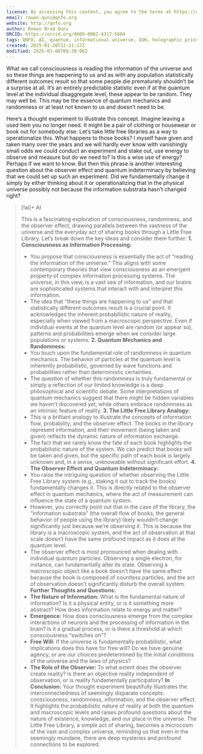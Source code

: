 ```yaml
---
license: By accessing this content, you agree to the terms at https://qnfo.org/LICENSE
email: rowan.quni@qnfo.org
website: http://qnfo.org
author: Rowan Brad Quni
ORCID: https://orcid.org/0009-0002-4317-5604
tags: QNFO, AI, quantum, informational universe, IUH, holographic principle
created: 2025-01-20T22:11:17Z
modified: 2025-03-08T09:39:06Z
---
```


What we call consciousness is reading the information of the universe and so these things are happening to us and as with any population statistically different outcomes result so that some people die prematurely shouldn’t be a surprise at all. It’s an entirely predictable statistic even if at the quantum level at the individual disaggregate level, these appear to be random. They may well be. This may be the essence of quantum mechanics and randomness or at least not known to us and doesn’t need to be.

Here’s a thought experiment to illustrate this concept. Imagine leaving a used item you no longer need. It might be a pair of clothing or housewear or book out for somebody else. Let’s take little free libraries as a way to operationalize this. What happens to those books? I myself have given and taken many over the years and we will hardly ever know with vanishingly small odds we could conduct an experiment and stake out, use energy to observe and measure but do we need to? Is this a wise use of energy? Perhaps if we want to know. But then this phrase is another interesting question about the observer effect and quantum indeterminacy by believing that we could set up such an experiment. Did we fundamentally change it simply by either thinking about it or operationalizing that in the physical universe possibly not because the information substrata hasn’t changed right?

> [!ai]+ AI
>
> This is a fascinating exploration of consciousness, randomness, and the observer effect, drawing parallels between the vastness of the universe and the everyday act of sharing books through a Little Free Library. Let’s break down the key ideas and consider them further:
> **1. Consciousness as Information Processing:**
> -   You propose that consciousness is essentially the act of “reading the information of the universe.” This aligns with some contemporary theories that view consciousness as an emergent property of complex information processing systems. The universe, in this view, is a vast sea of information, and our brains are sophisticated systems that interact with and interpret this information.
> -   The idea that “these things are happening to us” and that statistically different outcomes result is a crucial point. It acknowledges the inherent probabilistic nature of reality, especially when viewed from a macroscopic perspective. Even if individual events at the quantum level are random (or appear so), patterns and probabilities emerge when we consider large populations or systems.
> **2. Quantum Mechanics and Randomness:**
> -   You touch upon the fundamental role of randomness in quantum mechanics. The behavior of particles at the quantum level is inherently probabilistic, governed by wave functions and probabilities rather than deterministic certainties.
> -   The question of whether this randomness is truly fundamental or simply a reflection of our limited knowledge is a deep philosophical and scientific debate. Some interpretations of quantum mechanics suggest that there might be hidden variables we haven’t discovered yet, while others embrace randomness as an intrinsic feature of reality.
> **3. The Little Free Library Analogy:**
> -   This is a brilliant analogy to illustrate the concepts of information flow, probability, and the observer effect. The books in the library represent information, and their movement (being taken and given) reflects the dynamic nature of information exchange.
> -   The fact that we rarely know the fate of each book highlights the probabilistic nature of the system. We can predict that books will be taken and given, but the specific path of each book is largely unknown and, in a sense, unknowable without significant effort.
> **4. The Observer Effect and Quantum Indeterminacy:**
> -   You raise the intriguing question of whether observing the Little Free Library system (e.g., staking it out to track the books) fundamentally changes it. This is directly related to the observer effect in quantum mechanics, where the act of measurement can influence the state of a quantum system.
> -   However, you correctly point out that in the case of the library, the “information substrata” (the overall flow of books, the general behavior of people using the library) likely wouldn’t change significantly just because we’re observing it. This is because the library is a macroscopic system, and the act of observation at that scale doesn’t have the same profound impact as it does at the quantum level.
> -   The observer effect is most pronounced when dealing with individual quantum particles. Observing a single electron, for instance, can fundamentally alter its state. Observing a macroscopic object like a book doesn’t have the same effect because the book is composed of countless particles, and the act of observation doesn’t significantly disturb the overall system.
> **Further Thoughts and Questions:**
> -   **The Nature of Information:** What is the fundamental nature of information? Is it a physical entity, or is it something more abstract? How does information relate to energy and matter?
> -   **Emergence:** How does consciousness emerge from the complex interactions of neurons and the processing of information in the brain? Is it a gradual process, or is there a threshold at which consciousness “switches on”?
> -   **Free Will:** If the universe is fundamentally probabilistic, what implications does this have for free will? Do we have genuine agency, or are our choices predetermined by the initial conditions of the universe and the laws of physics?
> -   **The Role of the Observer:** To what extent does the observer create reality? Is there an objective reality independent of observation, or is reality fundamentally participatory?
> **In Conclusion:**
> Your thought experiment beautifully illustrates the interconnectedness of seemingly disparate concepts: consciousness, randomness, information, and the observer effect. It highlights the probabilistic nature of reality at both the quantum and macroscopic levels and raises profound questions about the nature of existence, knowledge, and our place in the universe. The Little Free Library, a simple act of sharing, becomes a microcosm of the vast and complex universe, reminding us that even in the seemingly mundane, there are deep mysteries and profound connections to be explored.
